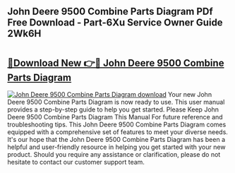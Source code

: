 ## John Deere 9500 Combine Parts Diagram PDf Free Download - Part-6Xu Service Owner Guide 2Wk6H

# <h2><a href="http://dfsti1e.blite.top/?on=John+Deere+9500+Combine+Parts+Diagram">🔗Download New 👉🔴 John Deere 9500 Combine Parts Diagram</a></h2>

[![John Deere 9500 Combine Parts Diagram download](https://i.imgur.com/lujVjoI.png)](http://dfsti1e.blite.top/?on=John+Deere+9500+Combine+Parts+Diagram)
Your new John Deere 9500 Combine Parts Diagram is now ready to use. This user manual provides a step-by-step guide to help you get started. Please Keep John Deere 9500 Combine Parts Diagram This Manual For future reference and troubleshooting tips. This John Deere 9500 Combine Parts Diagram comes equipped with a comprehensive set of features to meet your diverse needs. It's our hope that the John Deere 9500 Combine Parts Diagram has been a helpful and user-friendly resource in helping you get started with your new product. Should you require any assistance or clarification, please do not hesitate to contact our customer support team.
